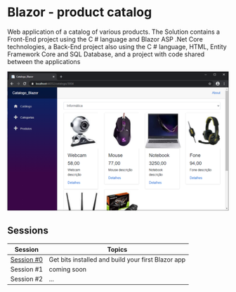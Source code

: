 # Blazor - product catalog

Web application of a catalog of various products. The Solution contains a Front-End project using the C # language and Blazor ASP .Net Core technologies, a Back-End project also using the C # language, HTML, Entity Framework Core and SQL Database, and a project with code shared between the applications

![Blazing Pizza](docs/img/00-blazor-catalogo.png)

## Sessions

| Session | Topics |
| ----- | ---- |
| [Session #0](/docs/00-get-started.md) | Get bits installed and build your first Blazor app |
| Session #1 | coming soon |
| Session #2 | ... |
